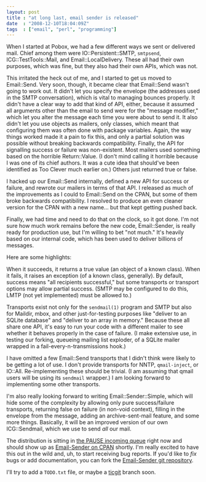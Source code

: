 ```yaml
---
layout: post
title : "at long last, email sender is released"
date  : "2008-12-10T18:04:09Z"
tags  : ["email", "perl", "programming"]
---
```

When I started at Pobox, we had a few different ways we sent or delivered mail.
Chief among them were IO::Persistent::SMTP, `smtpsend`, ICG::TestTools::Mail,
and Email::LocalDelivery.  These all had their own purposes, which was fine,
but they also had their own APIs, which was not.

This irritated the heck out of me, and I started to get us moved to
Email::Send.  Very soon, though, it became clear that Email::Send wasn't going
to work out.  It didn't let you specify the envelope (the addresses used in the
SMTP conversation), which is vital to managing bounces properly.  It didn't
have a clear way to add that kind of API, either, because it assumed all
arguments other than the email to send were for the "message modifier," which
let you alter the message each time you were about to send it.  It also didn't
let you use objects as mailers, only classes, which meant that configuring them
was often done with package variables.  Again, the way things worked made it a
pain to fix this, and only a partial solution was possible without breaking
backwards compatibility.  Finally, the API for signalling success or failure
was non-existent.  Most mailers used something based on the horrible
Return::Value.  (I don't mind calling it horrible because I was one of its
chief authors.  It was a cute idea that should've been identified as Too Clever
much earlier on.)  Others just returned true or false.

I hacked up our Email::Send internally, defined a new API for success or
failure, and rewrote our mailers in terms of that API.  I released as much of
the improvements as I could to Email::Send on the CPAN, but some of them broke
backwards compatibility.  I resolved to produce an even cleaner version for the
CPAN with a new name... but that kept getting pushed back.

Finally, we had time and need to do that on the clock, so it got done.  I'm not
sure how much work remains before the new code, Email::Sender, is really ready
for production use, but I'm willing to bet "not much."  It's heavily based on
our internal code, which has been used to deliver billions of messages.

Here are some highlights:

When it succeeds, it returns a true value (an object of a known class).  When
it fails, it raises an exception (of a known class, generally).  By default,
success means "all recipients successful," but some transports or transport
options may allow partial success.  (SMTP may be configured to do this, LMTP
(not yet implemented) must be allowed to.)

Transports exist not only for the `sendmail(1)` program and SMTP but also for
Maildir, mbox, and other just-for-testing purposes like "deliver to an SQLite
database" and "deliver to an array in memory."  Because these all share one
API, it's easy to run your code with a different mailer to see whether it
behaves properly in the case of failure.  (I make extensive use, in testing our
forking, queueing mailing list exploder, of a SQLite mailer wrapped in a
fail-every-n-transmissions hook.)

I have omitted a few Email::Send transports that I didn't think were likely to
be getting a lot of use.  I don't provide transports for NNTP, `qmail-inject`,
or IO::All.  Re-implementing these should be trivial.  (I am assuming that
qmail users will be using its `sendmail` wrapper.)  I am looking forward to
implementing some other transports.

I'm also really looking forward to writing Email::Sender::Simple, which will
hide some of the complexity by allowing only pure success/failure transports,
returning false on failure (in non-void context), filling in the envelope from
the message, adding an archive-sent-mail feature, and some more things.
Basically, it will be an improved version of our own ICG::Sendmail, which we
use to send *all* our mail.

The distribution is sitting in [the PAUSE incoming
queue](http://pause.perl.org/incoming/Email-Sender-0.000.tar.gz) right now and
should show up as [Email-Sender on
CPAN](http://search.cpan.org/dist/Email-Sender/) shortly.  I'm really excited
to have this out in the wild and, uh, to start receiving bug reports.  If you'd
like to *fix* bugs or add documentation, you can fork the [Email-Sender git
repository](http://github.com/rjbs/email-sender).

I'll try to add a `TODO.txt` file, or maybe a
[ticgit](http://github.com/schacon/ticgit/wikis) branch soon.

